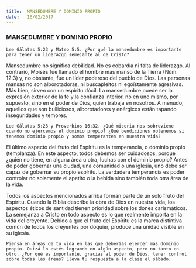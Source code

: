 ```yaml
---
title:  MANSEDUMBRE Y DOMINIO PROPIO
date:   16/02/2017
---
```


### MANSEDUMBRE Y DOMINIO PROPIO

`Lee Gálatas 5:23 y Mateo 5:5. ¿Por qué la mansedumbre es importante para tener un liderazgo semejante al de Cristo?`
 
Mansedumbre no significa debilidad. No es cobardía ni falta de liderazgo. Al contrario, Moisés fue llamado el hombre más manso de la Tierra (Núm. 12:3) y, no obstante, fue un líder poderoso del pueblo de Dios. Las personas mansas no son alborotadoras, ni buscapleitos ni egoístamente agresivas. Más bien, sirven con un espíritu dócil. La mansedumbre puede ser la expresión exterior de la fe y la confianza interior, no en uno mismo, por supuesto, sino en el poder de Dios, quien trabaja en nosotros. A menudo, aquellos que son bulliciosos, alborotadores y enérgicos están tapando inseguridades y temores.

`Lee Gálatas 5:23 y Proverbios 16:32. ¿Qué miseria nos sobreviene cuando no ejercemos el dominio propio? ¿Qué bendiciones obtenemos si tenemos dominio propio y somos temperantes en nuestra vida?`
 
El último aspecto del fruto del Espíritu es la temperancia, o dominio propio (templanza). En este aspecto, todos debemos ser cuidadosos, porque ¿quién no tiene, en alguna área u otra, luchas con el dominio propio? Antes de poder gobernar una ciudad, una comunidad o una iglesia, uno debe ser capaz de gobernar su propio espíritu. La verdadera temperancia es poder controlar no solamente el apetito o la bebida sino también toda otra área de la vida.

Todos los aspectos mencionados arriba forman parte de un solo fruto del Espíritu. Cuando la Biblia describe la obra de Dios en nuestra vida, los aspectos éticos de santidad tienen prioridad sobre los dones carismáticos. La semejanza a Cristo en todo aspecto es lo que realmente importa en la vida del creyente. Debido a que el fruto del Espíritu es la marca distintiva común de todos los creyentes por doquier, produce una unidad visible en su iglesia.

`Piensa en áreas de tu vida en las que deberías ejercer más dominio propio. Quizá lo estés logrando en algún aspecto, pero no tanto en otro. ¿Por qué es importante, gracias al poder de Dios, tener control sobre todas las áreas? Lleva tu respuesta a la clase el sábado.`